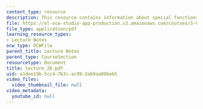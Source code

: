 ```yaml
---
content_type: resource
description: This resource contains information about special functions.
file: https://ol-ocw-studio-app-production.s3.amazonaws.com/courses/3-016-mathematics-for-materials-scientists-and-engineers-fall-2005/e1dee19b5cc47b3cac992ab9aa88beb5_lecture_26.pdf
file_type: application/pdf
learning_resource_types:
- Lecture Notes
ocw_type: OCWFile
parent_title: Lecture Notes
parent_type: CourseSection
resourcetype: Document
title: lecture_26.pdf
uid: e1dee19b-5cc4-7b3c-ac99-2ab9aa88beb5
video_files:
  video_thumbnail_file: null
video_metadata:
  youtube_id: null
---
```

